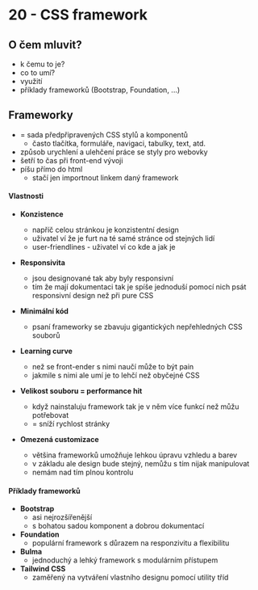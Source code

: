 # 20 - CSS framework
## O čem mluvit?
- k čemu to je?
- co to umí?
- využití
- příklady frameworků (Bootstrap, Foundation, ...)

## Frameworky
- = sada předpřipravených CSS stylů a komponentů
	- často tlačítka, formuláře, navigaci, tabulky, text, atd.
- způsob urychlení a ulehčení práce se styly pro webovky
- šetří to čas při front-end vývoji
- píšu přímo do html
	- stačí jen importnout linkem daný framework

#### Vlastnosti
- **Konzistence**
	- napříč celou stránkou je konzistentní design
	- uživatel ví že je furt na té samé stránce od stejných lidí
	- user-friendlines - uživatel ví co kde a jak je

- **Responsivita**
	- jsou designované tak aby byly responsivní
	- tím že mají dokumentaci tak je spíše jednoduší pomocí nich psát responsivní design než při pure CSS

- **Minimální kód**
	- psaní frameworky se zbavuju gigantických nepřehledných CSS souborů

- **Learning curve**
	- než se front-ender s nimi naučí může to být pain
	- jakmile s nimi ale umí je to lehčí než obyčejné CSS

- **Velikost souboru = performance hit**
	- když nainstaluju framework tak je v něm více funkcí než můžu potřebovat
	- = sníží rychlost stránky

- **Omezená customizace**
	- většina frameworků umožňuje lehkou úpravu vzhledu a barev 
	- v základu ale design bude stejný, nemůžu s tím nijak manipulovat
	- nemám nad tím plnou kontrolu


#### Příklady frameworků
- **Bootstrap** 
	- asi nejrozšířenější
	- s bohatou sadou komponent a dobrou dokumentací
- **Foundation** 
	- populární framework s důrazem na responzivitu a flexibilitu
- **Bulma** 
	- jednoduchý a lehký framework s modulárním přístupem
- **Tailwind CSS** 
	- zaměřený na vytváření vlastního designu pomocí utility tříd
